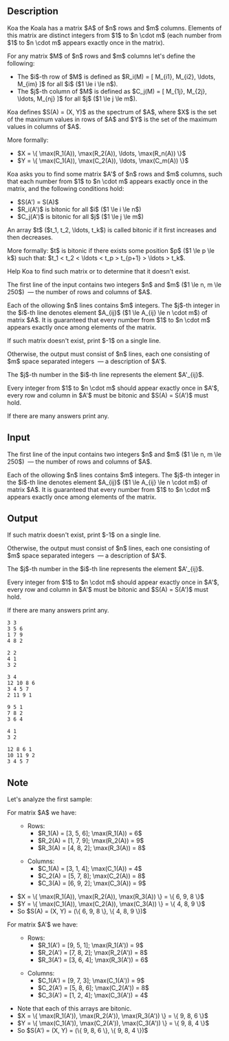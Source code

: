 ## Description

<div><p>Koa the Koala has a matrix $A$ of $n$ rows and $m$ columns. Elements of this matrix are distinct integers from $1$ to $n \cdot m$ (each number from $1$ to $n \cdot m$ appears exactly once in the matrix).</p><p>For any matrix $M$ of $n$ rows and $m$ columns let's define the following:</p><ul> <li> The $i$-th row of $M$ is defined as $R_i(M) = [ M_{i1}, M_{i2}, \ldots, M_{im} ]$ for all $i$ ($1 \le i \le n$). </li><li> The $j$-th column of $M$ is defined as $C_j(M) = [ M_{1j}, M_{2j}, \ldots, M_{nj} ]$ for all $j$ ($1 \le j \le m$). </li></ul><p>Koa defines $S(A) = (X, Y)$ as the spectrum of $A$, where $X$ is the set of the maximum values in rows of $A$ and $Y$ is the set of the maximum values in columns of $A$.</p><p>More formally:</p><ul> <li> $X = \{ \max(R_1(A)), \max(R_2(A)), \ldots, \max(R_n(A)) \}$ </li><li> $Y = \{ \max(C_1(A)), \max(C_2(A)), \ldots, \max(C_m(A)) \}$</li></ul><p>Koa asks you to find some matrix $A'$ of $n$ rows and $m$ columns, such that each number from $1$ to $n \cdot m$ appears exactly once in the matrix, and the following conditions hold:</p><ul> <li> $S(A') = S(A)$ </li><li> $R_i(A')$ is bitonic for all $i$ ($1 \le i \le n$) </li><li> $C_j(A')$ is bitonic for all $j$ ($1 \le j \le m$) </li></ul> An array $t$ ($t_1, t_2, \ldots, t_k$) is called bitonic if it first increases and then decreases.<p> More formally: $t$ is bitonic if there exists some position $p$ ($1 \le p \le k$) such that: $t_1 &lt; t_2 &lt; \ldots &lt; t_p &gt; t_{p+1} &gt; \ldots &gt; t_k$.</p><p>Help Koa to find such matrix or to determine that it doesn't exist.</p></div><div class="input-specification"><p>The first line of the input contains two integers $n$ and $m$ ($1 \le n, m \le 250$) &nbsp;— the number of rows and columns of $A$.</p><p>Each of the ollowing $n$ lines contains $m$ integers. The $j$-th integer in the $i$-th line denotes element $A_{ij}$ ($1 \le A_{ij} \le n \cdot m$) of matrix $A$. It is guaranteed that every number from $1$ to $n \cdot m$ appears exactly once among elements of the matrix.</p></div><div class="output-specification"><p>If such matrix doesn't exist, print $-1$ on a single line.</p><p>Otherwise, the output must consist of $n$ lines, each one consisting of $m$ space separated integers &nbsp;— a description of $A'$.</p><p>The $j$-th number in the $i$-th line represents the element $A'_{ij}$.</p><p>Every integer from $1$ to $n \cdot m$ should appear exactly once in $A'$, every row and column in $A'$ must be bitonic and $S(A) = S(A')$ must hold.</p><p>If there are many answers print any.</p></div>

## Input

<p>The first line of the input contains two integers $n$ and $m$ ($1 \le n, m \le 250$) &nbsp;— the number of rows and columns of $A$.</p><p>Each of the ollowing $n$ lines contains $m$ integers. The $j$-th integer in the $i$-th line denotes element $A_{ij}$ ($1 \le A_{ij} \le n \cdot m$) of matrix $A$. It is guaranteed that every number from $1$ to $n \cdot m$ appears exactly once among elements of the matrix.</p>

## Output

<p>If such matrix doesn't exist, print $-1$ on a single line.</p><p>Otherwise, the output must consist of $n$ lines, each one consisting of $m$ space separated integers &nbsp;— a description of $A'$.</p><p>The $j$-th number in the $i$-th line represents the element $A'_{ij}$.</p><p>Every integer from $1$ to $n \cdot m$ should appear exactly once in $A'$, every row and column in $A'$ must be bitonic and $S(A) = S(A')$ must hold.</p><p>If there are many answers print any.</p>





```input1
3 3
3 5 6
1 7 9
4 8 2
```




```input2
2 2
4 1
3 2
```




```input3
3 4
12 10 8 6
3 4 5 7
2 11 9 1
```




```output1
9 5 1
7 8 2
3 6 4
```




```output2
4 1
3 2
```




```output3
12 8 6 1
10 11 9 2
3 4 5 7
```



## Note

<p>Let's analyze the first sample:</p><p>For matrix $A$ we have:</p><ul> <ul> <li> Rows: <ul> <li> $R_1(A) = [3, 5, 6]; \max(R_1(A)) = 6$ </li><li> $R_2(A) = [1, 7, 9]; \max(R_2(A)) = 9$ </li><li> $R_3(A) = [4, 8, 2]; \max(R_3(A)) = 8$ </li></ul><p> </p></li><li> Columns: <ul> <li> $C_1(A) = [3, 1, 4]; \max(C_1(A)) = 4$ </li><li> $C_2(A) = [5, 7, 8]; \max(C_2(A)) = 8$ </li><li> $C_3(A) = [6, 9, 2]; \max(C_3(A)) = 9$ </li></ul> </li></ul><p> </p><li> $X = \{ \max(R_1(A)), \max(R_2(A)), \max(R_3(A)) \} = \{ 6, 9, 8 \}$ </li><li> $Y = \{ \max(C_1(A)), \max(C_2(A)), \max(C_3(A)) \} = \{ 4, 8, 9 \}$ </li><li> So $S(A) = (X, Y) = (\{ 6, 9, 8 \}, \{ 4, 8, 9 \})$ </li></ul><p>For matrix $A'$ we have:</p><ul> <ul> <li> Rows: <ul> <li> $R_1(A') = [9, 5, 1]; \max(R_1(A')) = 9$ </li><li> $R_2(A') = [7, 8, 2]; \max(R_2(A')) = 8$ </li><li> $R_3(A') = [3, 6, 4]; \max(R_3(A')) = 6$ </li></ul><p> </p></li><li> Columns: <ul> <li> $C_1(A') = [9, 7, 3]; \max(C_1(A')) = 9$ </li><li> $C_2(A') = [5, 8, 6]; \max(C_2(A')) = 8$ </li><li> $C_3(A') = [1, 2, 4]; \max(C_3(A')) = 4$ </li></ul> </li></ul><p> </p><li> Note that each of this arrays are bitonic. </li><li> $X = \{ \max(R_1(A')), \max(R_2(A')), \max(R_3(A')) \} = \{ 9, 8, 6 \}$ </li><li> $Y = \{ \max(C_1(A')), \max(C_2(A')), \max(C_3(A')) \} = \{ 9, 8, 4 \}$ </li><li> So $S(A') = (X, Y) = (\{ 9, 8, 6 \}, \{ 9, 8, 4 \})$ </li></ul>
